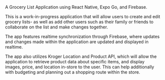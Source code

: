 A Grocery List Application using React Native, Expo Go, and Firebase.

This is a work-in-progress application that will allow users to create and edit grocery lists- as well as add other users such as their family or friends to collaborate on the list and make changes together.

The app features realtime synchronization through Firebase, where updates and changes made within the application are updated and displayed in realtime.

The app also utilizes Kroger Location and Product API, which will allow the application to retrieve product data about specific items, and display images, price, and location in-store to the user. This can help additionally with budgeting and planning out a shopping
route within the store.

